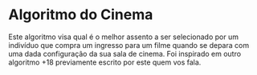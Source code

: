 # Algoritmo do Cinema


Este algoritmo visa qual é o melhor assento a ser selecionado por um indivíduo que compra um ingresso para um filme quando se depara com uma dada configuração da sua sala de cinema. Foi inspirado em outro algoritmo +18 previamente escrito por este quem vos fala.
